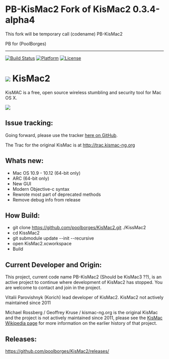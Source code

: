 # PB-KisMac2 Fork of KisMac2 0.3.4-alpha4

This fork will be temporary call (codename) PB-KisMac2

PB for (PoolBorges)

* * *

[![Build Status](https://travis-ci.org/poolborges/KisMac2.svg?branch=master)](https://travis-ci.org/poolborges/KisMac2)
[![Platform](https://img.shields.io/badge/platform-OS%20X-lightgrey.svg?style=flat)](http://www.apple.com/osx/)
[![License](https://img.shields.io/badge/license-GPL%202.0-brightgreen.svg?style=flat)](http://www.gnu.org/licenses/old-licenses/gpl-2.0.en.html)

<img src="https://raw.githubusercontent.com/poolborges/KisMac2/master/Resources/Images.xcassets/AppIcon.appiconset/icon_128x128.png"> KisMac2
======

KisMAC is a free, open source wireless stumbling and security tool for Mac OS X. 

<img src="https://raw.githubusercontent.com/poolborges/KisMac2/master/Resources/screenshot.png">

Issue tracking:
-------

Going forward, please use the tracker <a href="https://github.com/poolborges/KisMac2/issues">here on GitHub</a>.

The Trac for the original KisMac is at http://trac.kismac-ng.org

Whats new:
-------

* Mac OS 10.9 - 10.12 (64-bit only)
* ARC (64-bit only)
* New GUI
* Modern Objective-c syntax
* Rewrote most part of deprecated methods
* Remove debug info from release

How Build:
-------
* git clone https://github.com/poolborges/KisMac2.git ./KissMac2
* cd KissMac2
* git submodule update --init --recursive
* open KisMac2.xcworkspace
* Build

Current Developer and Origin:
-------

This project, current code name PB-KisMac2 (Should be KisMac3 ??), is an active project to continue where development of KisMac2 has stopped. You are welcome to contact and join in the project.

Vitalii Parovishnyk (Korich) lead developer of KisMac2. KisMac2 not actively maintained since 2011

Michael Rossberg / Geoffrey Kruse / kismac-ng.org is the original KisMac and the project is not actively maintained since 2011, please see the <a href="https://en.wikipedia.org/wiki/KisMAC">KisMac Wikipedia page</a> for more information on the earlier history of that project.



Releases:
-------

https://github.com/poolborges/KisMac2/releases/
